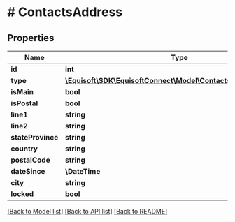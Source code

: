 # # ContactsAddress

## Properties

Name | Type | Description | Notes
------------ | ------------- | ------------- | -------------
**id** | **int** |  | [optional]
**type** | [**\Equisoft\SDK\EquisoftConnect\Model\ContactsContactFieldValue**](ContactsContactFieldValue.md) |  | [optional]
**isMain** | **bool** |  | [optional]
**isPostal** | **bool** |  | [optional]
**line1** | **string** |  | [optional]
**line2** | **string** |  | [optional]
**stateProvince** | **string** |  | [optional]
**country** | **string** |  | [optional]
**postalCode** | **string** |  | [optional]
**dateSince** | **\DateTime** |  | [optional]
**city** | **string** |  | [optional]
**locked** | **bool** |  | [optional]

[[Back to Model list]](../../README.md#models) [[Back to API list]](../../README.md#endpoints) [[Back to README]](../../README.md)
